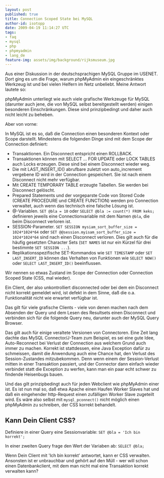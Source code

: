 ```yaml
---
layout: post
published: true
title: Connection Scoped State bei MySQL
author-id: isotopp
date: 2009-04-19 11:14:27 UTC
tags:
- faq
- mysql
- php
- phpmyadmin
- lang_de
feature-img: assets/img/background/rijksmuseum.jpg
---
```

Aus einer Diskussion in der deutschsprachigen MySQL Gruppe im USENET. Dort ging es um die Frage, warum phpMyAdmin ein eingeschränktes Werkzeug ist und bei vielen Helfern im Netz unbeliebt. Meine Antwort lautete so:

phpMyAdmin unterliegt wie auch viele grafische Werkzeuge für MySQL (darunter auch jene, die von MySQL selbst bereitgestellt werden) einigen besonderen Einschränkungen. Diese sind prinzipbedingt und daher auch nicht leicht zu beheben.

Aber von vorne:

In MySQL ist es so, daß die Connection einen besonderen Kontext oder Scope darstellt. Mindestens die folgenden Dinge sind mit dem Scope der Connection definiert: 

- Transaktionen. Ein Disconnect entspricht einen ROLLBACK.
- Transaktionen können mit SELECT ... FOR UPDATE oder LOCK TABLES auch Locks erzeugen. Diese sind bei einem Disconnect wieder weg.
- Die mit LAST_INSERT_ID() abrufbare zuletzt von auto_increment vergebene ID wird in der Connection gespeichert. Sie ist nach einem Disconnect nicht mehr verfügbar.
- Mit CREATE TEMPORARY TABLE erzeugte Tabellen. Sie werden bei Disconnect gelöscht.
- Prepared Statements und der vorgeparste Code von Stored Code (CREATE PROCEDURE und CREATE FUNCTION) werden pro Connection verwaltet, auch wenn das technisch eine falsche Lösung ist.
- @-Variablen. `SET @bla = 10` oder `SELECT @bla := count(*) FROM keks;` definieren jeweils eine Connectionvariable mit dem Namen `@bla`, die beim Disconnect verloren ist.
- SESSION-Parameter. `SET SESSION mysiam_sort_buffer_size = 1024*1024*64` oder `SET @@session.myisam_sort_buffer_size = 1024*1024*64` sind nach einen Disconnect verloren. Dies gilt auch für die häufig gesetzten Character Sets (`SET NAMES` ist nur ein Kürzel für drei bestimmte `SET SESSION ...`).
- Replikationsspezifische SET-Kommandos wie `SET TIMESTAMP` oder `SET LAST_INSERT_ID` können das Verhalten von Funktionen wie `SELECT NOW()` oder `SELECT LAST_INSERT_ID()` beeinflussen.

Wir nennen so etwas Zustand im Scope der Connection oder Connection Scoped State (CSS, mal wieder).

Ein Client, der also unkontrolliert disconnected oder bei dem ein Disconnect nicht korrekt gemeldet wird, ist defekt in dem Sinne, daß die o.a. Funktionalität nicht wie erwartet verfügbar ist.

Das gilt für viele grafische Clients - viele von denen machen nach dem Absenden der Query und dem Lesen des Resultsets einen Disconnect und verbinden sich für die folgende Query neu, darunter auch der MySQL Query Browser.

Das gilt auch für einige veraltete Versionen von Connectoren. Eine Zeit lang dachte das MySQL Connector/J-Team zum Beispiel, es sei eine gute Idee, Auto-Reconnect bei Verlust der Connection aus welchem Grund auch immer zu machen. Korrekt ist stattdessen, eine Java Exception dafür zu schmeissen, damit die Anwendung auch eine Chance hat, den Verlust des Session-Zustandes mitzubekommen. Denn wenn einem der Session-Verlust mitten in einer Transaktion passiert, und der Connector dann einfach wieder verbindet statt die Exception zu werfen, kann man ein paar echt schwer zu findende Heisenbugs bauen.

Und das gilt prinzipbedingt auch für jeden Webclient wie phpMyAdmin einer ist. Es ist nun mal so, daß etwa Apache einen Haufen Worker Slaves hat und daß ein eingehender http-Request einen zufälligen Worker Slave zugeteilt wird. Es wäre also selbst mit `mysql_pconnect()` nicht möglich einen phpMyAdmin zu schreiben, der CSS korrekt behandelt.

## Kann Dein Client CSS?

Definiere in einer Query eine Sessionvariable: `SET @bla = 'Ich bin korrekt';`

In einer zweiten Query frage den Wert der Variaben ab: `SELECT @bla;`

Wenn Dein Client mit 'Ich bin korrekt' antwortet, kann er CSS verwalten. Ansonsten ist er unbrauchbar und gehört auf den Müll - wer will schon einen Datenbankclient, mit dem man nicht mal eine Transaktion korrekt verwalten kann?